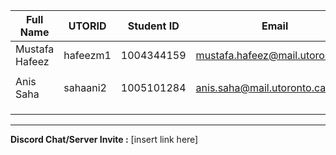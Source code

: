 | Full Name | UTORID | Student ID | Email | Best Way to Contact | Discord Username|
|-----------|--------|------------|-------|---------------------|------------------|
|Mustafa Hafeez|hafeezm1        |1004344159            | mustafa.hafeez@mail.utoronto.ca      | 6475685876                     |digitalizedd#4187                  |
|           |        |            |       |                     |                  |
|Anis Saha  |sahaani2|1005101284  |anis.saha@mail.utoronto.ca       |DoctorTinku#6184                     |                  |
|           |        |            |       |                     |                  |
|           |        |            |       |                     |                  |
|           |        |            |       |                     |                  |
---
**Discord Chat/Server Invite :** [insert link here]
